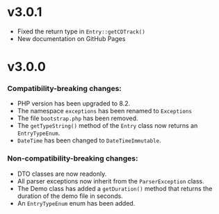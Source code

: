# v3.0.1
- Fixed the return type in `Entry::getCDTrack()`
- New documentation on GitHub Pages

# v3.0.0

### Compatibility-breaking changes:
- PHP version has been upgraded to 8.2.
- The namespace `exceptions` has been renamed to `Exceptions`
- The file `bootstrap.php` has been removed.
- The `getTypeString()` method of the `Entry` class now returns an `EntryTypeEnum`.
- `DateTime` has been changed to `DateTimeImmutable`.

### Non-compatibility-breaking changes:
- DTO classes are now readonly.
- All parser exceptions now inherit from the `ParserException` class.
- The Demo class has added a `getDuration()` method that returns the duration of the demo file in seconds.
- An `EntryTypeEnum` enum has been added.
